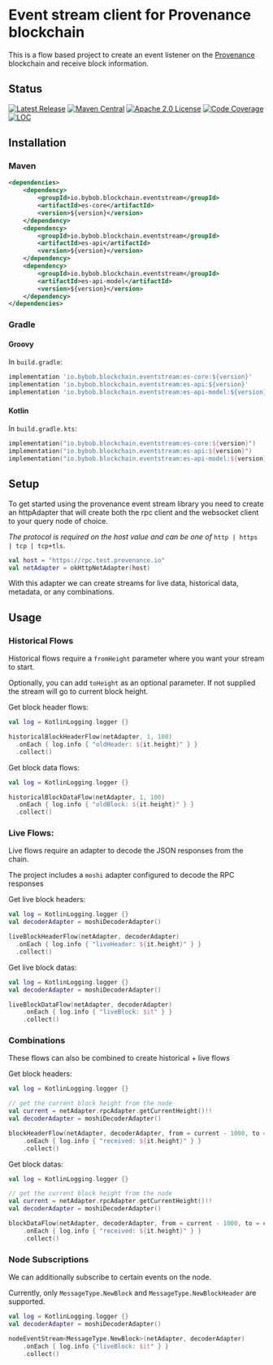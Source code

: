 # Event stream client for Provenance blockchain

This is a flow based project to create an event listener on the [Provenance](https://provenance.io) blockchain and receive block information. 

## Status

[![Latest Release][release-badge]][release-latest]
[![Maven Central][maven-badge]][maven-url]
[![Apache 2.0 License][license-badge]][license-url]
[![Code Coverage][code-coverage-badge]][code-coverage-report]
[![LOC][loc-badge]][loc-report]

[license-badge]: https://img.shields.io/github/license/FigureTechnologies/event-stream.svg
[license-url]: https://github.com/FigureTechnologies/event-stream/blob/main/LICENSE
[maven-badge]: https://maven-badges.herokuapp.com/maven-central/io.bybob.blockchain.eventstream/es-core/badge.svg
[maven-url]: https://maven-badges.herokuapp.com/maven-central/io.bybob.blockchain.eventstream/es-core
[release-badge]: https://img.shields.io/github/tag/FigureTechnologies/event-stream.svg
[release-latest]: https://github.com/FigureTechnologies/event-stream/releases/latest
[code-coverage-badge]: https://codecov.io/gh/FigureTechnologies/event-stream/branch/main/graph/badge.svg
[code-coverage-report]: https://app.codecov.io/gh/FigureTechnologies/event-stream
[loc-badge]: https://tokei.rs/b1/github/FigureTechnologies/event-stream
[loc-report]: https://github.com/FigureTechnologies/event-stream


## Installation

### Maven

```xml
<dependencies>
    <dependency>
        <groupId>io.bybob.blockchain.eventstream</groupId>
        <artifactId>es-core</artifactId>
        <version>${version}</version>
    </dependency>
    <dependency>
        <groupId>io.bybob.blockchain.eventstream</groupId>
        <artifactId>es-api</artifactId>
        <version>${version}</version>
    </dependency>
    <dependency>
        <groupId>io.bybob.blockchain.eventstream</groupId>
        <artifactId>es-api-model</artifactId>
        <version>${version}</version>
    </dependency>
</dependencies>
```

### Gradle

#### Groovy

In `build.gradle`:

```groovy
implementation 'io.bybob.blockchain.eventstream:es-core:${version}'
implementation 'io.bybob.blockchain.eventstream:es-api:${version}'
implementation 'io.bybob.blockchain.eventstream:es-api-model:${version}'
```

#### Kotlin

In `build.gradle.kts`:

```kotlin
implementation("io.bybob.blockchain.eventstream:es-core:${version}")
implementation("io.bybob.blockchain.eventstream:es-api:${version}")
implementation("io.bybob.blockchain.eventstream:es-api-model:${version}")
```

## Setup

To get started using the provenance event stream library you need to create an httpAdapter
that will create both the rpc client and the websocket client to your query node of choice. 

*The protocol is required on the host value and can be one of* `http | https | tcp | tcp+tls`. 


```kotlin
val host = "https://rpc.test.provenance.io"
val netAdapter = okHttpNetAdapter(host)
```

With this adapter we can create streams for live data, historical data, metadata, or any combinations. 

## Usage

### Historical Flows 

Historical flows require a `fromHeight` parameter where you want your stream to start.

Optionally, you can add `toHeight` as an optional parameter. If not supplied the stream will go to current block height.

Get block header flows: 
```kotlin
val log = KotlinLogging.logger {}

historicalBlockHeaderFlow(netAdapter, 1, 100)
  .onEach { log.info { "oldHeader: ${it.height}" } }
  .collect()
```

Get block data flows: 
```kotlin
val log = KotlinLogging.logger {}

historicalBlockDataFlow(netAdapter, 1, 100)
  .onEach { log.info { "oldBlock: ${it.height}" } }
  .collect()
```

### Live Flows: 
Live flows require an adapter to decode the JSON responses from the chain. 

The project includes a `moshi` adapter configured to decode the RPC responses 

Get live block headers:
```kotlin
val log = KotlinLogging.logger {}
val decoderAdapter = moshiDecoderAdapter()

liveBlockHeaderFlow(netAdapter, decoderAdapter)
  .onEach { log.info { "liveHeader: ${it.height}" } }
  .collect()
```

Get live block datas: 
```kotlin
val log = KotlinLogging.logger {}
val decoderAdapter = moshiDecoderAdapter()

liveBlockDataFlow(netAdapter, decoderAdapter)
    .onEach { log.info { "liveBlock: $it" } }
    .collect()
```

### Combinations

These flows can also be combined to create historical + live flows

Get block headers:
```kotlin
val log = KotlinLogging.logger {}

// get the current block height from the node
val current = netAdapter.rpcAdapter.getCurrentHeight()!!
val decoderAdapter = moshiDecoderAdapter()

blockHeaderFlow(netAdapter, decoderAdapter, from = current - 1000, to = current)
    .onEach { log.info { "received: ${it.height}" } }
    .collect()
```

Get block datas:
```kotlin
val log = KotlinLogging.logger {}

// get the current block height from the node
val current = netAdapter.rpcAdapter.getCurrentHeight()!!
val decoderAdapter = moshiDecoderAdapter()

blockDataFlow(netAdapter, decoderAdapter, from = current - 1000, to = current)
    .onEach { log.info { "received: ${it.height}" } }
    .collect()
```

### Node Subscriptions

We can additionally subscribe to certain events on the node. 

Currently, only `MessageType.NewBlock` and `MessageType.NewBlockHeader` are supported. 

```kotlin
val log = KotlinLogging.logger {}
val decoderAdapter = moshiDecoderAdapter()

nodeEventStream<MessageType.NewBlock>(netAdapter, decoderAdapter)
    .onEach { log.info {"liveBlock: $it" } }
    .collect()
```
